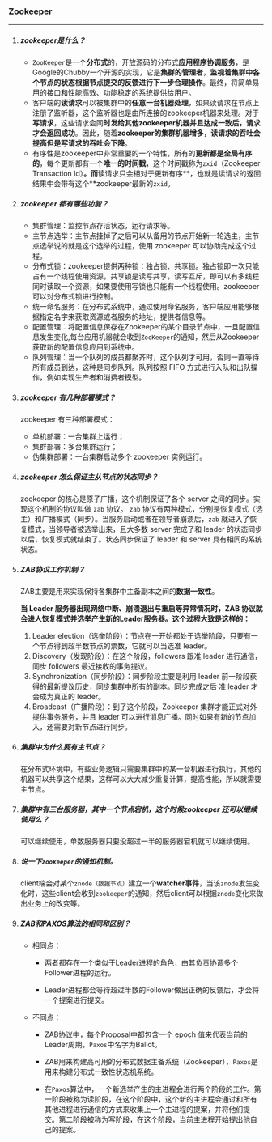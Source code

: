 ### Zookeeper

***

1. ##### zookeeper是什么？

   - `ZooKeeper`是一个**分布式**的，开放源码的分布式**应用程序协调服务**，是Google的Chubby一个开源的实现，它是**集群的管理者**，**监视着集群中各个节点的状态根据节点提交的反馈进行下一步合理操作**。最终，将简单易用的接口和性能高效、功能稳定的系统提供给用户。
   - 客户端的**读请求**可以被集群中的**任意一台机器处理**，如果读请求在节点上注册了监听器，这个监听器也是由所连接的zookeeper机器来处理。对于**写请求**，这些请求会同**时发给其他zookeeper机器并且达成一致后，请求才会返回成功**。因此，随着**zookeeper的集群机器增多，读请求的吞吐会提高但是写请求的吞吐会下降**。
   - 有序性是zookeeper中非常重要的一个特性，所有的**更新都是全局有序的**，每个更新都有一个**唯一的时间戳**，这个时间戳称为`zxid`（Zookeeper Transaction Id）**。而**读请求只会相对于更新有序**，也就是读请求的返回结果中会带有这个**zookeeper最新的`zxid`。

2. ##### zookeeper 都有哪些功能？

   - 集群管理：监控节点存活状态，运行请求等。
   - 主节点选举：主节点挂掉了之后可以从备用的节点开始新一轮选主，主节点选举说的就是这个选举的过程，使用 zookeeper 可以协助完成这个过程。 
   - 分布式锁：zookeeper提供两种锁：独占锁、共享锁。独占锁即一次只能占有一个线程使用资源，共享锁是读写共享，读写互斥，即可以有多线程同时读取一个资源，如果要使用写锁也只能有一个线程使用。zookeeper可以对分布式锁进行控制。
   - 统一命名服务：在分布式系统中，通过使用命名服务，客户端应用能够根据指定名字来获取资源或者服务的地址，提供者信息等。
   - 配置管理：将配置信息保存在Zookeeper的某个目录节点中，一旦配置信息发生变化,每台应用机器就会收到`ZooKeeper`的通知，然后从Zookeeper获取新的配置信息应用到系统中。 
   - 队列管理：当一个队列的成员都聚齐时，这个队列才可用，否则一直等待所有成员到达，这种是同步队列。队列按照 FIFO 方式进行入队和出队操作，例如实现生产者和消费者模型。 

3. ##### zookeeper 有几种部署模式？

   zookeeper 有三种部署模式：

   - 单机部署：一台集群上运行；
   - 集群部署：多台集群运行；
   - 伪集群部署：一台集群启动多个 zookeeper 实例运行。

4. ##### zookeeper 怎么保证主从节点的状态同步？

   zookeeper 的核心是原子广播，这个机制保证了各个 server 之间的同步。实现这个机制的协议叫做 `zab` 协议。 `zab` 协议有两种模式，分别是恢复模式（选主）和广播模式（同步）。当服务启动或者在领导者崩溃后，`zab` 就进入了恢复模式，当领导者被选举出来，且大多数 server 完成了和 leader 的状态同步以后，恢复模式就结束了。状态同步保证了 leader 和 server 具有相同的系统状态。 

5. ##### ZAB协议工作机制？

   ZAB主要是用来实现保持各集群中主备副本之间的**数据一致性**。

   **当 Leader 服务器出现网络中断、崩溃退出与重启等异常情况时，ZAB 协议就会进人恢复模式并选举产生新的Leader服务器。这个过程大致是这样的：**

   1. Leader election（选举阶段）：节点在一开始都处于选举阶段，只要有一个节点得到超半数节点的票数，它就可以当选准 leader。
   2. Discovery（发现阶段）：在这个阶段，followers 跟准 leader 进行通信，同步 followers 最近接收的事务提议。
   3. Synchronization（同步阶段）：同步阶段主要是利用 leader 前一阶段获得的最新提议历史，同步集群中所有的副本。同步完成之后 准 leader 才会成为真正的 leader。
   4. Broadcast（广播阶段）：到了这个阶段，Zookeeper 集群才能正式对外提供事务服务，并且 leader 可以进行消息广播。同时如果有新的节点加入，还需要对新节点进行同步。

6. ##### 集群中为什么要有主节点？

   在分布式环境中，有些业务逻辑只需要集群中的某一台机器进行执行，其他的机器可以共享这个结果，这样可以大大减少重复计算，提高性能，所以就需要主节点。 

7. ##### 集群中有三台服务器，其中一个节点宕机，这个时候zookeeper 还可以继续使用么？

   可以继续使用，单数服务器只要没超过一半的服务器宕机就可以继续使用。 

8. ##### 说一下`zookeeper`的通知机制。

   client端会对某个`znode（数据节点）`建立一个**watcher事件**，当该`znode`发生变化时，这些client会收到`zookeeper`的通知，然后client可以根据`znode`变化来做出业务上的改变等。 

9. ##### ZAB和PAXOS算法的相同和区别？

   - 相同点：

     - 两者都存在一个类似于Leader进程的角色，由其负责协调多个Follower进程的运行。
     
     - Leader进程都会等待超过半数的Follower做出正确的反馈后，才会将一个提案进行提交。
   
   - 不同点：
   
     - ZAB协议中，每个Proposal中都包含一个 epoch 值来代表当前的Leader周期，`Paxos`中名字为Ballot。
   
     - ZAB用来构建高可用的分布式数据主备系统（Zookeeper），`Paxos`是用来构建分布式一致性状态机系统。
   
     - 在`Paxos`算法中，一个新选举产生的主进程会进行两个阶段的工作。第一阶段被称为读阶段，在这个阶段中，这个新的主进程会通过和所有其他进程进行通信的方式来收集上一个主进程的提案，并将他们提交。第二阶段被称为写阶段，在这个阶段，当前主进程开始提出他自己的提案。 